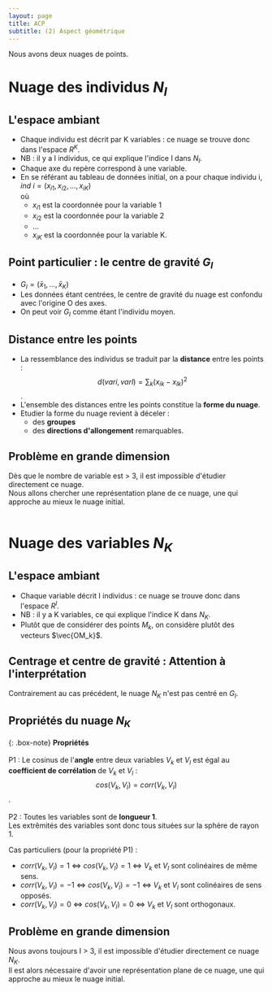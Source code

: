 ```yaml
---
layout: page
title: ACP
subtitle: (2) Aspect géométrique
---
```



Nous avons deux nuages de points. 

# Nuage des individus $N_I$

## L'espace ambiant
* Chaque individu est décrit par K variables : ce nuage se trouve donc dans l'espace $R^K$.
* NB : il y a I individus, ce qui explique l'indice I dans $N_I$. <br/>
* Chaque axe du repère correspond à une variable. 
* En se référant au tableau de données initial, on a pour chaque individu i, $ind~i = (x_{i1},x_{i2},...,x_{iK})$  
où 
  * $x_{i1}$ est la coordonnée pour la variable 1
  * $x_{i2}$ est la coordonnée pour la variable 2
  * ...
  * $x_{iK}$ est la coordonnée pour la variable K. 
  

## Point particulier : le centre de gravité $G_I$

* $G_I = (\bar{x}_1,...,\bar{x}_K)$
* Les données étant centrées, le centre de gravité du nuage est confondu avec l'origine O des axes. 
* On peut voir $G_I$ comme étant l'individu moyen. <br/>

## Distance entre les points

* La ressemblance des individus se traduit par la **distance** entre les points : 
$$d(vari,varl) = \sum_k (x_{ik} - x_{lk})^2$$.
* L'ensemble des distances entre les points constitue la **forme du nuage**. 
* Etudier la forme du nuage revient à déceler :
  * des **groupes**   
  * des **directions d'allongement** remarquables. <br/>

## Problème en grande dimension
Dès que le nombre de variable est > 3, il est impossible d'étudier directement ce nuage.   
Nous allons chercher une représentation plane de ce nuage, une qui approche au mieux le nuage initial. <br/><br/>


# Nuage des variables $N_K$

## L'espace ambiant
* Chaque variable décrit I individus : ce nuage se trouve donc dans l'espace $R^I$.
* NB : il y a K variables, ce qui explique l'indice K dans $N_K$.
* Plutôt que de considérer des points $M_k$, on considère plutôt des vecteurs $\vec{OM_k}$. <br/>

## Centrage et centre de gravité : Attention à l'interprétation
Contrairement au cas précédent, le nuage $N_K$ n'est pas centré en $G_I$. <br/>

## Propriétés du nuage $N_K$
 
{: .box-note} 
**Propriétés** <br/><br/>
P1 : Le cosinus de l'**angle** entre deux variables $V_k$ et $V_l$ est égal au **coefficient de corrélation** de $V_k$ et $V_l$ :
$$cos(V_k,V_l) = corr(V_k,V_l)$$.  <br/><br/>
P2 : Toutes les variables sont de **longueur 1**.  
Les extrêmités des variables sont donc tous situées sur la sphère de rayon 1. 

Cas particuliers (pour la propriété P1) :
* $corr(V_k, V_l) = 1$ <=> $cos(V_k, V_l) = 1$ <=>  $V_k$ et $V_l$ sont colinéaires de même sens. 
* $corr(V_k, V_l) = -1$ <=> $cos(V_k, V_l) = -1$ <=>  $V_k$ et $V_l$ sont colinéaires de sens opposés. 
* $corr(V_k, V_l) = 0$ <=> $cos(V_k, V_l) = 0$ <=>  $V_k$ et $V_l$ sont orthogonaux. 

## Problème en grande dimension
Nous avons toujours I > 3, il est impossible d'étudier directement ce nuage $N_K$.   
Il est alors nécessaire d'avoir une représentation plane de ce nuage, une qui approche au mieux le nuage initial. <br/><br/>
